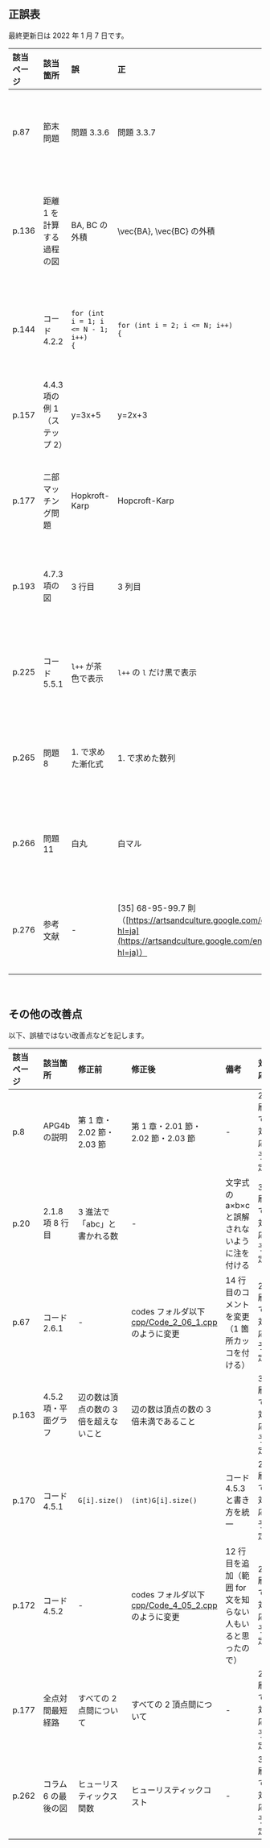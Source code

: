 ## 正誤表
最終更新日は 2022 年 1 月 7 日です。

| **該当ページ** | **該当箇所** | **誤** | **正** | **備考** | **対応** |
|:---|:---|:---|:---|:---|:---|
| p.87 | 節末問題 | 問題 3.3.6 | 問題 3.3.7 | - | 3 刷で対応予定 |
| p.136 | 距離 1 を計算する過程の図 | BA, BC の外積 | \vec{BA}, \vec{BC} の外積 | 上の矢印の付け忘れ | 3 刷で対応予定 |
| p.144 | コード 4.2.2 | <code>for (int i = 1; i <= N - 1; i++) {</code> | <code>for (int i = 2; i <= N; i++) {</code> | - | 2 刷で対応予定 |
| p.157 | 4.4.3 項の例 1（ステップ 2） | y=3x+5 | y=2x+3 | - | 3 刷で対応予定 |
| p.177 | 二部マッチング問題 | Hopkroft-Karp | Hopcroft-Karp | - | 2 刷で対応予定 |
| p.193 | 4.7.3 項の図 | 3 行目 | 3 列目 | - | 3 刷で対応予定 |
| p.225 | コード 5.5.1 | <code>l++</code> が茶色で表示 | <code>l++</code> の <code>l</code> だけ黒で表示 | - | 2 刷で対応予定 |
| p.265 | 問題 8 | 1. で求めた漸化式 | 1. で求めた数列 | - | 3 刷で対応予定 |
| p.266 | 問題 11 | 白丸 | 白マル | - | 3 刷で対応予定 |
| p.276 | 参考文献 | - | [35] 68-95-99.7 則（[https://artsandculture.google.com/entity/m02plm6g?hl=ja](https://artsandculture.google.com/entity/m02plm6g?hl=ja)）| 出典の入れ忘れ | 2 刷で対応予定 |

<br />

## その他の改善点
以下、誤植ではない改善点などを記します。

| **該当ページ** | **該当箇所** | **修正前** | **修正後** | **備考** | **対応** |
|:---|:---|:---|:---|:---|:---|
| p.8 | APG4b の説明 | 第 1 章・2.02 節・2.03 節  | 第 1 章・2.01 節・2.02 節・2.03 節 | - | 2 刷で対応予定 |
| p.20 | 2.1.8 項 8 行目 | 3 進法で「abc」と書かれる数  | - | 文字式の a×b×c と誤解されないように注を付ける | 3 刷で対応予定 |
| p.67 | コード 2.6.1 | - | codes フォルダ以下 [cpp/Code_2_06_1.cpp](https://github.com/E869120/math-algorithm-book/blob/main/codes/cpp/Code_2_06_1.cpp) のように変更 | 14 行目のコメントを変更（1 箇所カッコを付ける） | 2 刷で対応予定 |
| p.163 | 4.5.2 項・平面グラフ | 辺の数は頂点の数の 3 倍を超えないこと | 辺の数は頂点の数の 3 倍未満であること |  | 3 刷で対応予定 |
| p.170 | コード 4.5.1 | <code>G[i].size()</code> | <code>(int)G[i].size()</code> | コード 4.5.3 と書き方を統一 | 2 刷で対応予定 |
| p.172 | コード 4.5.2 | -  | codes フォルダ以下 [cpp/Code_4_05_2.cpp](https://github.com/E869120/math-algorithm-book/blob/main/codes/cpp/Code_4_05_2.cpp) のように変更 | 12 行目を追加（範囲 for 文を知らない人もいると思ったので） | 2 刷で対応予定 |
| p.177 | 全点対間最短経路 | すべての 2 点間について | すべての 2 頂点間について | - | 2 刷で対応予定 |
| p.262 | コラム 6 の最後の図 | ヒューリスティックス関数 | ヒューリスティックコスト | - | 3 刷で対応予定 |
